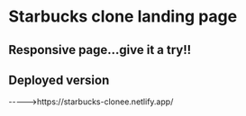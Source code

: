 # Starbucks clone landing page
## Responsive page...give it a try!!
<h2>Deployed version</h2> 
----->https://starbucks-clonee.netlify.app/
